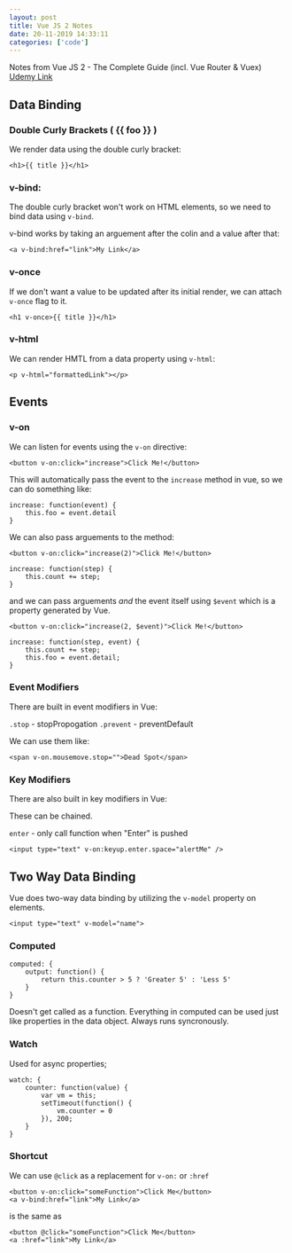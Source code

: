 ```yaml
---
layout: post
title: Vue JS 2 Notes
date: 20-11-2019 14:33:11
categories: ['code']
---
```


Notes from Vue JS 2 - The Complete Guide (incl. Vue Router & Vuex) [Udemy Link](https://www.udemy.com/course/vuejs-2-the-complete-guide/)

## Data Binding


### Double Curly Brackets ( \{\{ foo }} )
We render data using the double curly bracket:
```
<h1>{{ title }}</h1>
```


### v-bind:
The double curly bracket won't work on HTML elements, so we need to bind data using `v-bind`.

v-bind works by taking an arguement after the colin and a value after that:
```
<a v-bind:href="link">My Link</a>
```

### v-once
If we don't want a value to be updated after its initial render, we can attach `v-once` flag to it.
```
<h1 v-once>{{ title }}</h1>
```

### v-html
We can render HMTL from a data property using `v-html`:
```
<p v-html="formattedLink"></p>
```

## Events


### v-on
We can listen for events using the `v-on` directive:

```
<button v-on:click="increase">Click Me!</button>
```

This will automatically pass the event to the `increase` method in vue, so we can do something like:

```
increase: function(event) {
    this.foo = event.detail
}
```

We can also pass arguements to the method:

```
<button v-on:click="increase(2)">Click Me!</button>

increase: function(step) {
    this.count += step;
}
```

and we can pass arguements _and_ the event itself using `$event` which is a property generated by Vue.

```
<button v-on:click="increase(2, $event)">Click Me!</button>

increase: function(step, event) {
    this.count += step;
    this.foo = event.detail;
}
```

### Event Modifiers
There are built in event modifiers in Vue:

`.stop` - stopPropogation
`.prevent` - preventDefault

We can use them like:
```
<span v-on.mousemove.stop="">Dead Spot</span>
```

### Key Modifiers
There are also built in key modifiers in Vue:

These can be chained.

`enter` - only call function when "Enter" is pushed

```
<input type="text" v-on:keyup.enter.space="alertMe" />
```

## Two Way Data Binding
Vue does two-way data binding by utilizing the `v-model` property on elements.

```
<input type="text" v-model="name">
```

### Computed
```
computed: {
    output: function() {
        return this.counter > 5 ? 'Greater 5' : 'Less 5'
    }
}
```


Doesn't get called as a function. Everything in computed can be used just like properties in the data object. Always runs syncronously.

### Watch
Used for async properties;

```
watch: {
    counter: function(value) {
        var vm = this;
        setTimeout(function() {
            vm.counter = 0
        }), 200;
    }
}
```

### Shortcut
We can use `@click` as a replacement for `v-on:` or `:href`

```
<button v-on:click="someFunction">Click Me</button>
<a v-bind:href="link">My Link</a>
```
is the same as
```
<button @click="someFunction">Click Me</button>
<a :href="link">My Link</a>
```